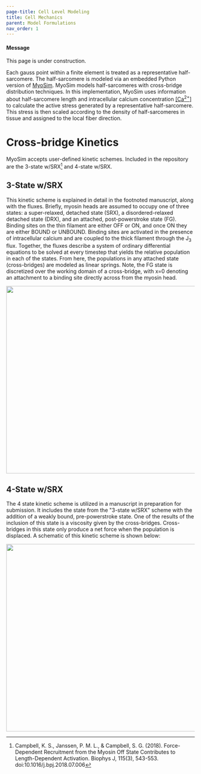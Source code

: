 ```yaml
---
page-title: Cell Level Modeling
title: Cell Mechanics
parent: Model Formulations
nav_order: 1
---
```


<div class="notice--info">
  <h4>Message</h4>
  <p>This page is under  construction.</p>
</div>

Each gauss point within a finite element is treated as a representative half-sarcomere. The half-sarcomere is modeled via an embedded Python version of [MyoSim](http://www.myosim.org). MyoSim models half-sarcomeres with cross-bridge distribution techniques. In this implementation, MyoSim uses information about half-sarcomere length and intracellular calcium concentration [[Ca<sup>2+</sup>]](https://mmoth.github.io/FEniCS-Myosim/pages/model_formulations/calcium_models/calcium_models.html) to calculate the active stress generated by a representative half-sarcomere. This stress is then scaled according to the density of half-sarcomeres in tissue and assigned to the local fiber direction.    

# Cross-bridge Kinetics
MyoSim accepts user-defined kinetic schemes. Included in the repository are the 3-state w/SRX[^1] and 4-state w/SRX.

## 3-State w/SRX
This kinetic scheme is explained in detail in the footnoted manuscript, along with the fluxes. Briefly, myosin heads are assumed to occupy one of three states: a super-relaxed, detached state (SRX), a disordered-relaxed detached state (DRX), and an attached, post-powerstroke state (FG). Binding sites on the thin filament are either OFF or ON, and once ON they are either BOUND or UNBOUND. Binding sites are activated in the presence of intracellular calcium and are coupled to the thick filament through the J<sub>3</sub> flux. Together, the fluxes describe a system of ordinary differential equations to be solved at every timestep that yields the relative population in each of the states. From here, the populations in any attached state (cross-bridges) are modeled as linear springs. Note, the FG state is discretized over the working domain of a cross-bridge, with x=0 denoting an attachment to a binding site directly across from the myosin head.

<img src="https://github.com/MMoTH/FEniCS-Myosim/blob/master/docs/pages/model_formulations/cell_mechanics/three_state_corrected_background.png?raw=true" width="800" height="500">

## 4-State w/SRX
The 4 state kinetic scheme is utilized in a manuscript in preparation for submission. It includes the state from the "3-state w/SRX" scheme with the addition of a weakly bound, pre-powerstroke state. One of the results of the inclusion of this state is a viscosity given by the cross-bridges. Cross-bridges in this state only produce a net force when the population is displaced. A schematic of this kinetic scheme is shown below:

<img src="https://github.com/MMoTH/FEniCS-Myosim/blob/master/docs/pages/model_formulations/cell_mechanics/4state_scheme.png?raw=true" width="800" height="500">


[^1]: Campbell, K. S., Janssen, P. M. L., & Campbell, S. G. (2018). Force-Dependent Recruitment from the Myosin Off State Contributes to Length-Dependent Activation. Biophys J, 115(3), 543-553. doi:10.1016/j.bpj.2018.07.006
